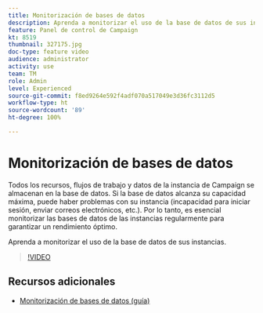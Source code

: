 ```yaml
---
title: Monitorización de bases de datos
description: Aprenda a monitorizar el uso de la base de datos de sus instancias.
feature: Panel de control de Campaign
kt: 8519
thumbnail: 327175.jpg
doc-type: feature video
audience: administrator
activity: use
team: TM
role: Admin
level: Experienced
source-git-commit: f8ed9264e592f4adf070a517049e3d36fc3112d5
workflow-type: ht
source-wordcount: '89'
ht-degree: 100%

---
```


# Monitorización de bases de datos

Todos los recursos, flujos de trabajo y datos de la instancia de Campaign se almacenan en la base de datos. Si la base de datos alcanza su capacidad máxima, puede haber problemas con su instancia (incapacidad para iniciar sesión, enviar correos electrónicos, etc.). Por lo tanto, es esencial monitorizar las bases de datos de las instancias regularmente para garantizar un rendimiento óptimo.

Aprenda a monitorizar el uso de la base de datos de sus instancias.

>[!VIDEO](https://video.tv.adobe.com/v/327175?quality=12)

## Recursos adicionales

* [Monitorización de bases de datos (guía)](https://experienceleague.adobe.com/docs/control-panel/using/performance-monitoring/database-monitoring.html?lang=es#performance-monitoring)

